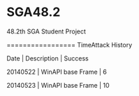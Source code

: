 SGA48.2
=============

48.2th SGA Student Project

=================
TimeAttack History

Date     | Description       | Success

20140522 | WinAPI base Frame | 6

20140523 | WinAPI base Frame | 10
